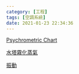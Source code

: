 ```yaml
---
category: [工程] 
tags: [空調系統]
date: 2021-01-23 22:34:36
---
```


[Psychrometric Chart](https://hkdickyko.github.io/工程/Psychrometric-Chart)

[水塔霧化蒸氣](https://hkdickyko.github.io/%E5%B7%A5%E7%A8%8B/Cooling-Tower)

[振動](https://hkdickyko.github.io/%E5%B7%A5%E7%A8%8B/vibration)

